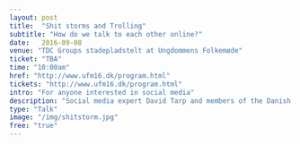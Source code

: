 ```yaml
---
layout: post
title:  "Shit storms and Trolling"
subtitle: "How do we talk to each other online?"
date:   2016-09-08
venue: "TDC Groups stadepladstelt at Ungdommens Folkemøde"
ticket: "TBA"
time: "10:00am"
href: "http://www.ufm16.dk/program.html"
tickets: "http://www.ufm16.dk/program.html"
intro: "For anyone interested in social media"
description: "Social media expert David Tarp and members of the Danish Parliament Johanne Schmidt-Nielsen and Rasmus Jarlov debate, how we should talk to each other online, and why it has become acceptable to write things you would never say in real life. Contact: ts@ptt-museum.dk"
type: "Talk"
image: "/img/shitstorm.jpg"
free: "true"
---
```

<!-- fill in the URL of your event host page if you haven't enough information for a detail page, so the event link won't point on the detail page at all -->
